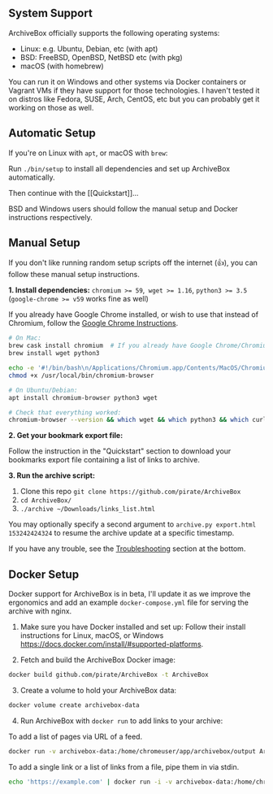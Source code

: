 ## System Support

ArchiveBox officially supports the following operating systems:

* Linux: e.g. Ubuntu, Debian, etc (with apt)
* BSD: FreeBSD, OpenBSD, NetBSD etc (with pkg)
* macOS (with homebrew)

You can run it on Windows and other systems via Docker containers or Vagrant VMs if they have support for those technologies.  I haven't tested it on distros like Fedora, SUSE, Arch, CentOS, etc but you can probably get it working on those as well.

## Automatic Setup

If you're on Linux with `apt`, or macOS with `brew`:

Run `./bin/setup` to install all dependencies and set up ArchiveBox automatically.

Then continue with the [[Quickstart]]...

BSD and Windows users should follow the manual setup and Docker instructions respectively.

## Manual Setup

If you don't like running random setup scripts off the internet (:+1:), you can follow these manual setup instructions.

**1. Install dependencies:** `chromium >= 59`,` wget >= 1.16`, `python3 >= 3.5`  (`google-chrome >= v59` works fine as well)

If you already have Google Chrome installed, or wish to use that instead of Chromium, follow the [Google Chrome Instructions](#google-chrome-instructions).

```bash
# On Mac:
brew cask install chromium  # If you already have Google Chrome/Chromium in /Applications/, skip this command
brew install wget python3

echo -e '#!/bin/bash\n/Applications/Chromium.app/Contents/MacOS/Chromium "$@"' > /usr/local/bin/chromium-browser  # see instructions for google-chrome below
chmod +x /usr/local/bin/chromium-browser
```

```bash
# On Ubuntu/Debian:
apt install chromium-browser python3 wget
```

```bash
# Check that everything worked:
chromium-browser --version && which wget && which python3 && which curl && echo "[√] All dependencies installed."
```

**2. Get your bookmark export file:**

Follow the instruction in the "Quickstart" section to download your bookmarks export file containing a list of links to archive.

**3. Run the archive script:**

1. Clone this repo `git clone https://github.com/pirate/ArchiveBox`
2. `cd ArchiveBox/`
3. `./archive ~/Downloads/links_list.html`

You may optionally specify a second argument to `archive.py export.html 153242424324` to resume the archive update at a specific timestamp.

If you have any trouble, see the [Troubleshooting](#troubleshooting) section at the bottom.


## Docker Setup

Docker support for ArchiveBox is in beta, I'll update it as we improve the ergonomics and add an example `docker-compose.yml` file for serving the archive with nginx.

1. Make sure you have Docker installed and set up:
Follow their install instructions for Linux, macOS, or Windows https://docs.docker.com/install/#supported-platforms.

2. Fetch and build the ArchiveBox Docker image:
```bash
docker build github.com/pirate/ArchiveBox -t ArchiveBox
```

3. Create a volume to hold your ArchiveBox data:
```bash
docker volume create archivebox-data
```

4. Run ArchiveBox with `docker run` to add links to your archive:

To add a list of pages via URL of a feed.
```bash
docker run -v archivebox-data:/home/chromeuser/app/archivebox/output ArchiveBox 'https://example.com/some/rss/feed.xml'
```

To add a single link or a list of links from a file, pipe them in via stdin.
```bash
echo 'https://example.com' | docker run -i -v archivebox-data:/home/chromeuser/app/archivebox/output ArchiveBox
```